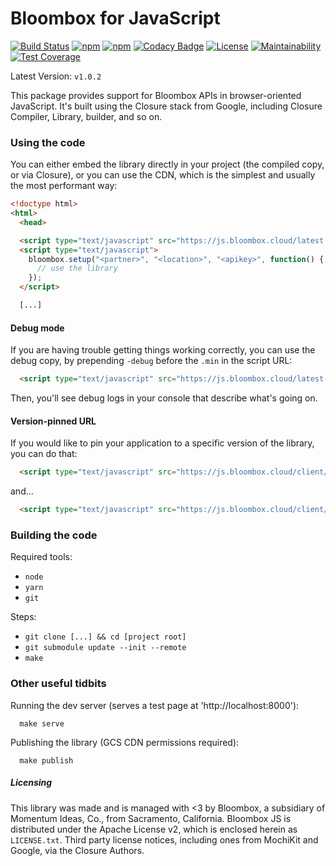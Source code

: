 # Bloombox for JavaScript

[![Build Status](https://travis-ci.org/Bloombox/JS.svg?branch=master)](https://travis-ci.org/Bloombox/JS) [![npm](https://img.shields.io/npm/v/bloombox.svg)]() [![npm](https://img.shields.io/npm/dw/bloombox.svg)](https://github.com/bloombox/JS) [![Codacy Badge](https://api.codacy.com/project/badge/Grade/f3dd1253ff8140fd96ff1b4dad0afd2d)](https://www.codacy.com/app/bloombox/JS?utm_source=github.com&amp;utm_medium=referral&amp;utm_content=Bloombox/JS&amp;utm_campaign=Badge_Grade) [![License](https://img.shields.io/badge/License-Apache%202.0-blue.svg)](https://opensource.org/licenses/Apache-2.0) [![Maintainability](https://api.codeclimate.com/v1/badges/b02d3e57e60d030bc818/maintainability)](https://codeclimate.com/github/Bloombox/JS/maintainability) [![Test Coverage](https://api.codeclimate.com/v1/badges/b02d3e57e60d030bc818/test_coverage)](https://codeclimate.com/github/Bloombox/JS/test_coverage)

Latest Version: `v1.0.2`

This package provides support for Bloombox APIs in browser-oriented JavaScript. It's built using the Closure stack from
Google, including Closure Compiler, Library, builder, and so on.

### Using the code

You can either embed the library directly in your project (the compiled copy, or via Closure),
or you can use the CDN, which is the simplest and usually the most performant way:
```html
<!doctype html>
<html>
  <head>

  <script type="text/javascript" src="https://js.bloombox.cloud/latest.min.js"></script>
  <script type="text/javascript">
    bloombox.setup("<partner>", "<location>", "<apikey>", function() {
      // use the library
    });
  </script>

  [...]
```


#### Debug mode

If you are having trouble getting things working correctly, you can use the debug copy, by prepending `-debug` before
the `.min` in the script URL:
```html
  <script type="text/javascript" src="https://js.bloombox.cloud/latest-debug.min.js"></script>
```

Then, you'll see debug logs in your console that describe what's going on.


#### Version-pinned URL

If you would like to pin your application to a specific version of the library, you can do that:

```html
  <script type="text/javascript" src="https://js.bloombox.cloud/client/v1.0.2.min.js"></script>
```

and...

```html
  <script type="text/javascript" src="https://js.bloombox.cloud/client/v1.0.2-debug.min.js"></script>
```


### Building the code

Required tools:
- `node`
- `yarn`
- `git`

Steps:
- `git clone [...] && cd [project root]`
- `git submodule update --init --remote`
- `make`


### Other useful tidbits

Running the dev server (serves a test page at 'http://localhost:8000'):
```
  make serve
```

Publishing the library (GCS CDN permissions required):
```
  make publish
```

##### Licensing

This library was made and is managed with <3 by Bloombox, a subsidiary of Momentum Ideas, Co., from Sacramento,
California. Bloombox JS is distributed under the Apache License v2, which is enclosed herein as `LICENSE.txt`. Third
party license notices, including ones from MochiKit and Google, via the Closure Authors.
